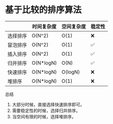 # 基于比较的排序算法

|          | 时间复杂度 | 空间复杂度 | 稳定性 |
| -------- | ---------- | ---------- | ------ |
| 选择排序 | O(N^2)     | O(1)       | ❌     |
| 冒泡排序 | O(N^2)     | O(1)       | ✅     |
| 插入排序 | O(N^2)     | O(1)       | ✅     |
| 归并排序 | O(N\*logN) | O(N)       | ✅     |
| 快速排序 | O(N\*logN) | O(logN)    | ❌     |
| 堆排序   | O(N\*logN) | O(1)       | ❌     |

总结

1. 大部分时候，直接选择快速排序即可。
2. 需要稳定性的时候，选择归并排序。
3. 当空间有限的时候，选择堆排序。
